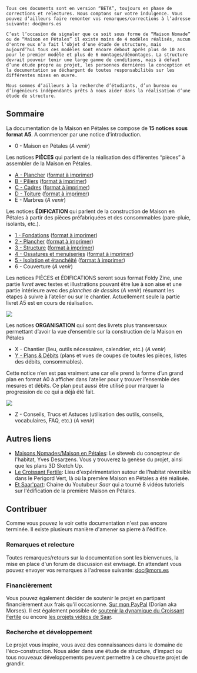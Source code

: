 ```
Tous ces documents sont en version “BETA”, toujours en phase de corrections et relectures. Nous comptons sur votre indulgence. Vous pouvez d’ailleurs faire remonter vos remarques/corrections à l’adresse suivante: doc@mors.es

C’est l’occasion de signaler que ce soit sous forme de “Maison Nomade” ou de “Maison en Pétales” il existe moins de 4 modèles réalisés, aucun d'entre eux n’a fait l'objet d’une étude de structure, mais aujourd’hui tous ces modèles sont encore debout après plus de 10 ans pour le premier modèle et plus de 6 montages/démontages. La structure devrait pouvoir tenir une large gamme de conditions, mais à défaut d’une étude propre au projet, les personnes dernières la conception et la documentation se déchargent de toutes responsabilités sur les différentes mises en œuvre.

Nous sommes d’ailleurs à la recherche d’étudiants, d’un bureau ou d’ingénieurs indépendants prêts à nous aider dans la réalisation d’une étude de structure.
```

## Sommaire

La documentation de la Maison en Pétales se compose de **15 notices sous format A5**. A commencer par une notice d'introduction.

* 0 - Maison en Pétales (*A venir*)

Les notices **PIÈCES** qui parlent de la réalisation des différentes “pièces” à assembler de la Maison en Pétales.

* [A - Plancher](https://github.com/mors-es/maison-petales/blob/main/notices/a_plancher.pdf?raw=true) ([format à imprimer](https://github.com/mors-es/maison-petales/blob/main/notices/a_plancher_print.pdf?raw=true))
* [B - Piliers](https://github.com/mors-es/maison-petales/blob/main/notices/b_piliers.pdf?raw=true)  ([format à imprimer](https://github.com/mors-es/maison-petales/blob/main/notices/b_piliers_print.pdf?raw=true))
* [C - Cadres](https://github.com/mors-es/maison-petales/blob/main/notices/c_cadres?raw=true)  ([format à imprimer](https://github.com/mors-es/maison-petales/blob/main/notices/c_cadres_print.pdf?raw=true))
* [D - Toiture](https://github.com/mors-es/maison-petales/blob/main/notices/d_toiture?raw=true)  ([format à imprimer](https://github.com/mors-es/maison-petales/blob/main/notices/d_toiture_print.pdf?raw=true))
* E - Marbres (*A venir*)

Les notices **ÉDIFICATION** qui parlent de la construction de Maison en Pétales à partir des pièces préfabriquées et des consommables (pare-pluie, isolants, etc.).

* [1 - Fondations](https://github.com/mors-es/maison-petales/blob/main/notices/1_fondations.pdf?raw=true) ([format à imprimer](https://github.com/mors-es/maison-petales/blob/main/notices/1_fondations_print.pdf?raw=true))
* [2 - Plancher](https://github.com/mors-es/maison-petales/blob/main/notices/2_plancher.pdf?raw=true) ([format à imprimer](https://github.com/mors-es/maison-petales/blob/main/notices/2_plancher_print.pdf?raw=true))
* [3 - Structure](https://github.com/mors-es/maison-petales/blob/main/notices/3_structure.pdf?raw=true) ([format à imprimer](https://github.com/mors-es/maison-petales/blob/main/notices/3_structure_print.pdf?raw=true))
* [4 - Ossatures et menuiseries](https://github.com/mors-es/maison-petales/blob/main/notices/4_ossatures_menuiseries.pdf?raw=true) ([format à imprimer](https://github.com/mors-es/maison-petales/blob/main/notices/4_ossatures_menuiseries_print.pdf?raw=true))
* [5 - Isolation et étanchéité](https://github.com/mors-es/maison-petales/blob/main/notices/5_isolation_etancheite.pdf?raw=true) ([format à imprimer](https://github.com/mors-es/maison-petales/blob/main/notices/5_isolation_etancheite_print.pdf?raw=true))
* 6 - Couverture (*A venir*)

Les notices PIÈCES et ÉDIFICATIONS seront sous format Foldy Zine, une partie *livret* avec textes et illustrations pouvant être lue à son aise et une partie intérieure avec des *planches de dessins* (*A venir*) résumant les étapes à suivre à l’atelier ou sur le chantier. Actuellement seule la partie livret A5 est en cours de réalisation.

![](/assets/img/foldy_zine.png)

Les notices **ORGANISATION** qui sont des livrets plus transversaux permettant d’avoir la vue d’ensemble sur la construction de la Maison en Pétales

* X - Chantier (lieu, outils nécessaires, calendrier, etc.) (*A venir*)
* [Y - Plans & Débits](https://github.com/mors-es/maison-petales/blob/main/notices/Y_plans_debits.pdf?raw=true) (plans et vues de coupes de toutes les pièces, listes des débits, consommables).

Cette notice n’en est pas vraiment une car elle prend la forme d’un grand plan en format A0 à afficher dans l’atelier pour y trouver l’ensemble des mesures et débits. Ce plan peut aussi être utilisé pour marquer la progression de ce qui a déjà été fait.

![](/assets/img/plan_atelier.png)

* Z - Conseils, Trucs et Astuces (utilisation des outils, conseils, vocabulaires, FAQ, etc.)  (*A venir*)

## Autres liens

* [Maisons Nomades/Maison en Pétales](https://www.maisonsnomades.net/la-maison-en-p%C3%A9tales): Le siteweb du concepteur de l'habitat, Yves Desarzens. Vous y trouverez la genèse du projet, ainsi que les plans 3D Sketch Up.
* [Le Croissant Fertile](https://lecroissant.desobeissancefertile.com/): Lieu d'expérimentation autour de l'habitat réversible dans le Perigord Vert, là où la premère Maison en Pétales a été réalisée.
* [Et Saar'part](https://www.youtube.com/@EtSaarpart): Chaine du Youtubeur *Saar* qui a tourné 8 vidéos tutoriels sur l'édification de la première Maison en Pétales. 

## Contribuer

Comme vous pouvez le voir cette documentation n'est pas encore terminée. Il existe plusieurs manière d'amener sa pierre à l'édifice.

### Remarques et relecture

Toutes remarques/retours sur la documentation sont les bienvenues, la mise en place d'un forum de discussion est envisagé. En attendant vous pouvez envoyer vos remarques à l'adresse suivante: doc@mors.es

### Financièrement

Vous pouvez également décider de soutenir le projet en partipant financièrement aux frais qu'il occasionne. [Sur mon PayPal](http://paypal.me/dmorses) (Dorian aka Morses). Il est également possible de [soutenir la dynamique du Croissant Fertile](https://lecroissant.desobeissancefertile.com/nous-soutenir/) ou encore [les projets vidéos de Saar](https://etsaarpart.odoo.com/shop/donesp-soutiens-notre-travail-fais-une-donation-a-et-saar-part-6#attr=).

### Recherche et développement

Le projet vous inspire, vous avez des connaissances dans le domaine de l'éco-construction. Nous aider dans une étude de structure, d'impact ou tous nouveaux développements peuvent permettre à ce chouette projet de grandir.
